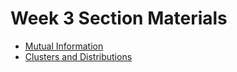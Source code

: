 # Week 3 Section Materials

- [Mutual Information](Mutual%20Information.ipynb)
- [Clusters and Distributions](Clusters%20and%20Distributions.ipynb)

